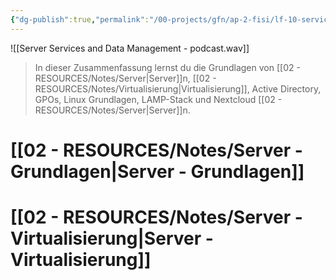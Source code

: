 ```yaml
---
{"dg-publish":true,"permalink":"/00-projects/gfn/ap-2-fisi/lf-10-servicedienste-bereitstellen-und-administration/","noteIcon":"","updated":"2025-07-18T15:12:05.000+02:00"}
---
```


![[Server Services and Data Management - podcast.wav]]
> In dieser Zusammenfassung lernst du die Grundlagen von [[02 - RESOURCES/Notes/Server\|Server]]n, [[02 - RESOURCES/Notes/Virtualisierung\|Virtualisierung]], Active Directory, GPOs, Linux Grundlagen, LAMP-Stack und Nextcloud [[02 - RESOURCES/Notes/Server\|Server]]n.

# [[02 - RESOURCES/Notes/Server - Grundlagen\|Server - Grundlagen]]

# [[02 - RESOURCES/Notes/Server - Virtualisierung\|Server - Virtualisierung]]